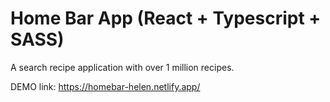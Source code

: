 # Home Bar App (React + Typescript + SASS)

A search recipe application with over 1 million recipes.

DEMO link: https://homebar-helen.netlify.app/
